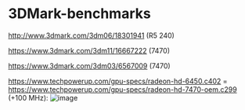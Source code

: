# 3DMark-benchmarks

http://www.3dmark.com/3dm06/18301941 (R5 240)

https://www.3dmark.com/3dm11/16667222 (7470)

https://www.3dmark.com/3dm03/6567009 (7470)

https://www.techpowerup.com/gpu-specs/radeon-hd-6450.c402 = https://www.techpowerup.com/gpu-specs/radeon-hd-7470-oem.c299 (+100 MHz):
![image](https://github.com/user-attachments/assets/efc2249a-51d0-49fc-a526-62f5b2da0388)
